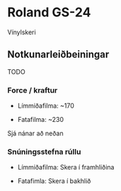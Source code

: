 # Roland GS-24

Vínylskeri

## Notkunarleiðbeiningar

TODO

### Force / kraftur

- Límmiðafilma: ~170

- Fatafilma: ~230

Sjá nánar að neðan 

### Snúningsstefna rúllu

- Límmiðafilma: Skera í framhliðina

- Fatafimla: Skera í bakhlið
